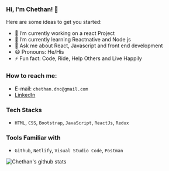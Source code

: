 ### Hi, I'm Chethan! 👋

Here are some ideas to get you started:

- 🔭 I’m currently working on a react Project
- 🌱 I’m currently learning Reactnative and Node js
- 💬 Ask me about React, Javascript and front end development
- 😄 Pronouns: He/His
- ⚡ Fun fact: Code, Ride, Help Others and Live Happily
<!-- - 👯 I’m looking to collaborate on ...
- 🤔 I’m looking for help with ... -->

### How to reach me: 
- E-mail: `chethan.dnc@gmail.com`
- [LinkedIn](https://www.linkedin.com/in/chethan-dn-10b227a9)


### Tech Stacks
- `HTML`, `CSS`, `Bootstrap`, `JavaScript`, `ReactJs`, `Redux`

### Tools Familiar with
- `Github`, `Netlify`, `Visual Studio Code`, `Postman`

![Chethan's github stats](https://github-readme-stats.vercel.app/api?username=chethandn)
